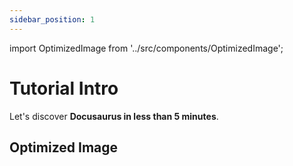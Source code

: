 ```yaml
---
sidebar_position: 1
---
```


import OptimizedImage from '../src/components/OptimizedImage';

# Tutorial Intro

Let's discover **Docusaurus in less than 5 minutes**.

## Optimized Image

<OptimizedImage publicId="docusaurus-demo/photo-1648737155328-0c0012cf2f20_axwjc8" />
